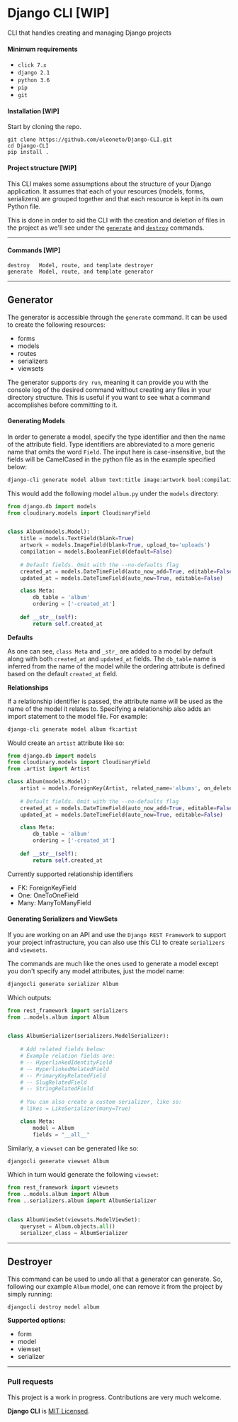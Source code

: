 # Django CLI [WIP]

CLI that handles creating and managing Django projects

#### Minimum requirements
- `click 7.x`
- `django 2.1`
- `python 3.6`
- `pip`
- `git`


#### Installation [WIP]
Start by cloning the repo.
```
git clone https://github.com/oleoneto/Django-CLI.git
cd Django-CLI
pip install .
```


#### Project structure [WIP]
This CLI makes some assumptions about the structure of your Django application.
It assumes that each of your resources (models, forms, serializers) are grouped 
together and that each resource is kept in its own Python file.

This is done in order to aid the CLI with the creation and deletion of files
in the project as we'll see under the [`generate`](#generator) and [`destroy`](#destroyer) commands. 

-----------------------------------------------

#### Commands [WIP]
```
destroy   Model, route, and template destroyer
generate  Model, route, and template generator
```

---------------------------------------------


## Generator

The generator is accessible through the `generate` command. 
It can be used to create the following resources:
- forms 
- models
- routes
- serializers
- viewsets

The generator supports `dry run`, meaning it can provide you with the console log 
of the desired command without creating any files in your directory structure. 
This is useful if you want to see what a command accomplishes before committing to it.


#### Generating Models
In order to generate a model, specify the type identifier and then the name of the attribute field. 
Type identifiers are abbreviated to a more generic name that omits the word `Field`. The input here is case-insensitive, 
but the fields will be CamelCased in the python file as in the example specified below:

```bash
django-cli generate model album text:title image:artwork bool:compilation
```

This would add the following model `album.py` under the `models` directory:
```python
from django.db import models
from cloudinary.models import CloudinaryField


class Album(models.Model):
    title = models.TextField(blank=True)
    artwork = models.ImageField(blank=True, upload_to='uploads')
    compilation = models.BooleanField(default=False)
    
    # Default fields. Omit with the --no-defaults flag
    created_at = models.DateTimeField(auto_now_add=True, editable=False)
    updated_at = models.DateTimeField(auto_now=True, editable=False)

    class Meta:
        db_table = 'album'
        ordering = ['-created_at']
        
    def __str__(self):
        return self.created_at

```
**Defaults**

As one can see, `class Meta` and `_str_` are added to a model by default along with both `created_at` and `updated_at` fields. 
The `db_table` name is inferred from the name of the model while the ordering attribute is defined based on the default `created_at` field. 


**Relationships**

If a relationship identifier is passed, the attribute name will be used as the name of the model it relates to. 
Specifying a relationship also adds an import statement to the model file. For example:
```bash
django-cli generate model album fk:artist
```
Would create an `artist` attribute like so:
```python
from django.db import models
from cloudinary.models import CloudinaryField
from .artist import Artist

class Album(models.Model):
    artist = models.ForeignKey(Artist, related_name='albums', on_delete=models.DO_NOTHING)
    
    # Default fields. Omit with the --no-defaults flag
    created_at = models.DateTimeField(auto_now_add=True, editable=False)
    updated_at = models.DateTimeField(auto_now=True, editable=False)

    class Meta:
        db_table = 'album'
        ordering = ['-created_at']
        
    def __str__(self):
        return self.created_at

```

Currently supported relationship identifiers
- FK: ForeignKeyField
- One: OneToOneField
- Many: ManyToManyField

#### Generating Serializers and ViewSets
If you are working on an API and use the `Django REST Framework` to support your 
project infrastructure, you can also use this CLI to create `serializers` and `viewsets`.

The commands are much like the ones used to generate a model except you don't specify any model attributes,
just the model name:

```bash
djangocli generate serializer Album
```

Which outputs:
```python
from rest_framework import serializers
from ..models.album import Album


class AlbumSerializer(serializers.ModelSerializer):
    
    # Add related fields below:
    # Example relation fields are:
    # -- HyperlinkedIdentityField
    # -- HyperlinkedRelatedField
    # -- PrimaryKeyRelatedField
    # -- SlugRelatedField
    # -- StringRelatedField
    
    # You can also create a custom serializer, like so:
    # likes = LikeSerializer(many=True)

    class Meta:
        model = Album
        fields = "__all__"
```

Similarly, a `viewset` can be generated like so:

```bash
djangocli generate viewset Album
```

Which in turn would generate the following `viewset`:
```python
from rest_framework import viewsets
from ..models.album import Album
from ..serializers.album import AlbumSerializer


class AlbumViewSet(viewsets.ModelViewSet):
    queryset = Album.objects.all()
    serializer_class = AlbumSerializer
```

-----------------------------

## Destroyer
This command can be used to undo all that a generator can generate.
So, following our example `Album` model, one can remove it from the project by simply running:

```bash
djangocli destroy model album
```

**Supported options:**
- form
- model
- viewset
- serializer

-----------------------------


### Pull requests
This project is a work in progress. Contributions are very much welcome.

**Django CLI** is [MIT Licensed](LICENSE).
